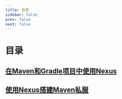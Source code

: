 ```yaml
---
title: 目录
sidebar: false
prev: false
next: false
---
```

# 目录

## [在Maven和Gradle项目中使用Nexus](2.md)
## [使用Nexus搭建Maven私服](1.md)

